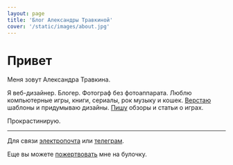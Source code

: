 ```yaml
---
layout: page
title: 'Блог Александры Травкиной'
cover: '/static/images/about.jpg'
---
```


# Привет

Меня зовут Александра Травкина.

Я веб-дизайнер. Блогер. Фотограф без фотоаппарата. Люблю компьютерные игры, книги, сериалы, рок музыку и кошек. [Верстаю][1] шаблоны и придумываю дизайны. [Пишу][2] обзоры и статьи о играх.

Прокрастинирую.

---

<div class="post">
    <div block>
        <p>Для связи <a target="_blank" href="mailto:hello@milkleaks.ru">электропочта</a> или <a target="_blank" href="https://t.me/sashatravkina">телеграм</a>.</p>
        <p>Еще вы можете <a href="/donate">пожертвовать</a> мне на булочку.</p>
    </div>
</div>

[1]:	/work
[2]:	/blog